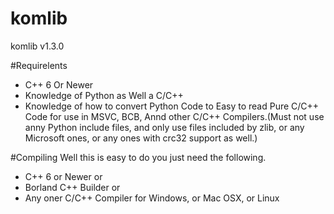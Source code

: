 # komlib
komlib v1.3.0

#Requirelents
*  C++ 6 Or Newer
*  Knowledge of Python as Well a C/C++
*  Knowledge of how to convert Python Code to Easy to read Pure C/C++ Code for use in MSVC, BCB, Annd other C/C++ Compilers.(Must not use anny Python include files, and only use files included by zlib, or any Microsoft ones, or any ones with crc32 support as well.)

#Compiling
Well this is easy to do you just need the following.
*  C++ 6 or Newer
or
*  Borland C++ Builder
or
*  Any oner C/C++ Compiler for Windows, or Mac OSX, or Linux
